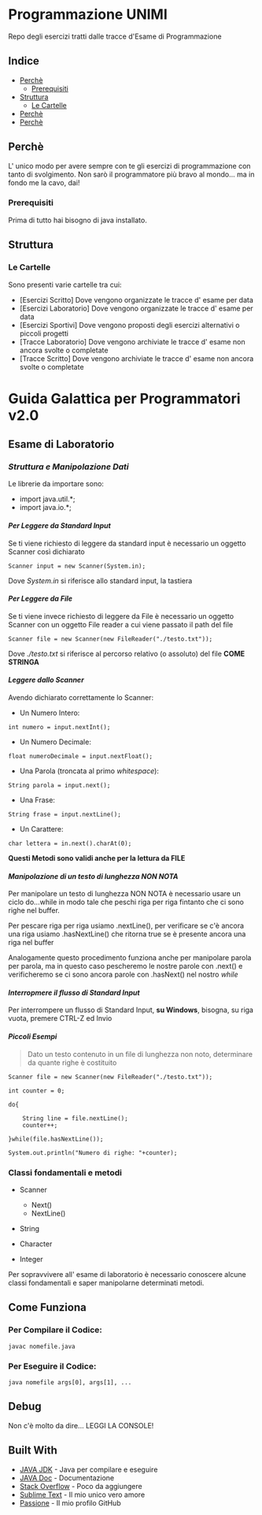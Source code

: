 # Programmazione UNIMI

Repo degli esercizi tratti dalle tracce d'Esame di Programmazione

## Indice

* [Perchè](#perchè)
   * [Prerequisiti](#prerequisiti)
* [Struttura](#struttura)
   * [Le Cartelle](#le%20cartelle)
* [Perchè](#perchè)
* [Perchè](#perchè)



## Perchè

L' unico modo per avere sempre con te gli esercizi di programmazione con tanto di svolgimento.
Non sarò il programmatore più bravo al mondo... ma in fondo me la cavo, dai!

### Prerequisiti

Prima di tutto hai bisogno di java installato.

## Struttura

### Le Cartelle

Sono presenti varie cartelle tra cui:
* [Esercizi Scritto] Dove vengono organizzate le tracce d' esame per data
* [Esercizi Laboratorio] Dove vengono organizzate le tracce d' esame per data
* [Esercizi Sportivi] Dove vengono proposti degli esercizi alternativi o piccoli progetti
* [Tracce Laboratorio] Dove vengono archiviate le tracce d' esame non ancora svolte o completate
* [Tracce Scritto] Dove vengono archiviate le tracce d' esame non ancora svolte o completate

# Guida Galattica per Programmatori v2.0
## Esame di Laboratorio

### *Struttura e Manipolazione Dati*

Le librerie da importare sono:
* import java.util.*;
* import java.io.*;

#### *Per Leggere da Standard Input*

Se ti viene richiesto di leggere da standard input è necessario un oggetto Scanner così dichiarato

```
Scanner input = new Scanner(System.in);
```

Dove *System.in* si riferisce allo standard input, la tastiera

#### *Per Leggere da File*

Se ti viene invece richiesto di leggere da File è necessario un oggetto Scanner con un oggetto File reader a cui viene passato il path del file

```
Scanner file = new Scanner(new FileReader("./testo.txt"));
```

Dove *./testo.txt* si riferisce al percorso relativo (o assoluto) del file **COME STRINGA**


#### *Leggere dallo Scanner*
Avendo dichiarato correttamente lo Scanner:

* Un Numero Intero: 
```
int numero = input.nextInt();
```

* Un Numero Decimale: 
```
float numeroDecimale = input.nextFloat();
```

* Una Parola (troncata al primo *whitespace*): 
```
String parola = input.next();
```

* Una Frase: 
```
String frase = input.nextLine();
```

* Un Carattere: 
```
char lettera = in.next().charAt(0);
```
**Questi Metodi sono validi anche per la lettura da FILE**

#### *Manipolazione di un testo di lunghezza NON NOTA*

Per manipolare un testo di lunghezza NON NOTA è necessario usare un ciclo do...while in modo tale che peschi riga per riga fintanto che ci sono righe nel buffer.

Per pescare riga per riga usiamo .nextLine(), per verificare se c'è ancora una riga usiamo .hasNextLine() che ritorna true se è presente ancora una riga nel buffer

Analogamente questo procedimento funziona anche per manipolare parola per parola, ma in questo caso pescheremo le nostre parole con .next() e verificheremo se ci sono ancora parole con .hasNext() nel nostro *while*


#### *Interropmere il flusso di Standard Input*

Per interrompere un flusso di Standard Input, **su Windows**, bisogna, su riga vuota, premere CTRL-Z ed Invio

#### *Piccoli Esempi*
> Dato un testo contenuto in un file di lunghezza non noto, determinare da quante righe è costituito

```
Scanner file = new Scanner(new FileReader("./testo.txt"));

int counter = 0;

do{

	String line = file.nextLine();
	counter++;

}while(file.hasNextLine());

System.out.println("Numero di righe: "+counter);

```


### Classi fondamentali e metodi

* Scanner
  - Next()
  - NextLine()

* String
* Character
* Integer


Per sopravvivere all' esame di laboratorio è necessario conoscere alcune classi fondamentali e saper manipolarne determinati metodi.

## Come Funziona

### Per Compilare il Codice:

```
javac nomefile.java
```

### Per Eseguire il Codice:

```
java nomefile args[0], args[1], ...
```


## Debug

Non c'è molto da dire... LEGGI LA CONSOLE!

## Built With

* [JAVA JDK](http://www.oracle.com/technetwork/java/javase/downloads/jdk8-downloads-2133151.html) - Java per compilare e eseguire
* [JAVA Doc](http://www.oracle.com/technetwork/java/javase/documentation/index-137868.html) - Documentazione
* [Stack Overflow](https://stackoverflow.com/) - Poco da aggiungere
* [Sublime Text](https://www.sublimetext.com/) - Il mio unico vero amore
* [Passione](https://github.com/TheUngroundable/) - Il mio profilo GitHub
